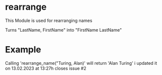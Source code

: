# rearrange

This Module is used for rearranging names

Turns "LastName, FirstName" into "FirstName LastName"

# Example

Calling 'rearrange_name("Turing, Alan)' will return 'Alan Turing'
i updated it on 13.02.2023 at 13:27h 
closes issue #2
